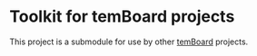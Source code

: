 # Toolkit for temBoard projects

This project is a submodule for use by other [temBoard](https://temboard.io)
projects.
